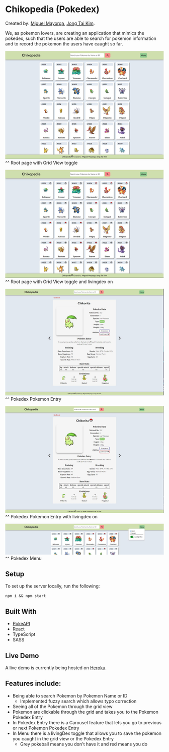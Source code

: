 # Chikopedia (Pokedex)

Created by:
<a class="link-formatter" href="https://github.com/madebymiguel" target="_blank"
              >Miguel Mayorga</a
            >,
<a class="link-formatter" href="https://github.com/warandstar" target="_blank"
              >Jong Tai Kim</a>.

We, as pokemon lovers, are creating an application that mimics the pokedex, such that the users are able to search for pokemon information and to record the pokemon the users have caught so far.

![Pokemon Grid View](./src/assets/readme/grid.jpg)
^^ Root page with Grid View toggle

![Pokemon Grid View With Pokeball](./src/assets/readme/grid-pokeball.jpg)
^^ Root page with Grid View toggle and livingdex on

![Pokemon Entry](./src/assets/readme/entry.jpg)
^^ Pokedex Pokemon Entry

![Pokemon Entry With Pokeball](./src/assets/readme/entry-pokeball.jpg)
^^ Pokedex Pokemon Entry with livingdex on

![Pokemon Menu](./src/assets/readme/menu.jpg)
^^ Pokedex Menu

## Setup

To set up the server locally, run the following:

```shell
npm i && npm start
```

## Built With

- [PokeAPI](https://pokeapi.co/)
- React
- TypeScript
- SASS

## Live Demo

A live demo is currently being hosted on [Heroku](https://chikopedia.herokuapp.com/).

## Features include:

- Being able to search Pokemon by Pokemon Name or ID
  - Implemented fuzzy search which allows typo correction
- Seeing all of the Pokemon through the grid view
- Pokemon are clickable through the grid and takes you to the Pokemon Pokedex Entry
- In Pokedex Entry there is a Carousel feature that lets you go to previous or next Pokemon Pokedex Entry
- In Menu there is a livingDex toggle that allows you to save the pokemon you caught in the grid view or the Pokedex Entry
  - Grey pokeball means you don't have it and red means you do
